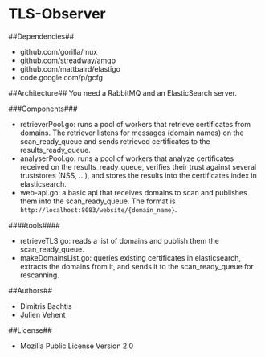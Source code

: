 TLS-Observer
============

##Dependencies##

 * github.com/gorilla/mux
 * github.com/streadway/amqp
 * github.com/mattbaird/elastigo
 * code.google.com/p/gcfg

##Architecture##
You need a RabbitMQ and an ElasticSearch server.

###Components###

 * retrieverPool.go: runs a pool of workers that retrieve certificates from domains. The retriever listens for messages (domain names) on the scan\_ready\_queue and sends retrieved certificates to the results\_ready\_queue.
 * analyserPool.go: runs a pool of workers that analyze certificates received on the results\_ready\_queue, verifies their trust against several truststores (NSS, ...), and stores the results into the certificates index in elasticsearch.
 * web-api.go: a basic api that receives domains to scan and publishes them into the scan\_ready\_queue. The format is `http://localhost:8083/website/{domain_name}`.

####tools####

 * retrieveTLS.go: reads a list of domains and publish them the scan\_ready\_queue.
 * makeDomainsList.go: queries existing certificates in elasticsearch, extracts the domains from it, and sends it to the scan\_ready\_queue for rescanning.

##Authors##

 * Dimitris Bachtis
 * Julien Vehent

##License##

 * Mozilla Public License Version 2.0
